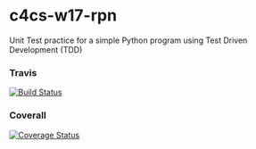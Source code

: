 # c4cs-w17-rpn
Unit Test practice for a simple Python program using Test Driven Development (TDD) 

### Travis
[![Build Status](https://travis-ci.org/hck94829/c4cs-w17-rpn.svg?branch=master)](https://travis-ci.org/hck94829/c4cs-w17-rpn)


### Coverall
[![Coverage Status](https://coveralls.io/repos/github/hck94829/c4cs-w17-rpn/badge.svg?branch=master)](https://coveralls.io/github/hck94829/c4cs-w17-rpn?branch=master)

